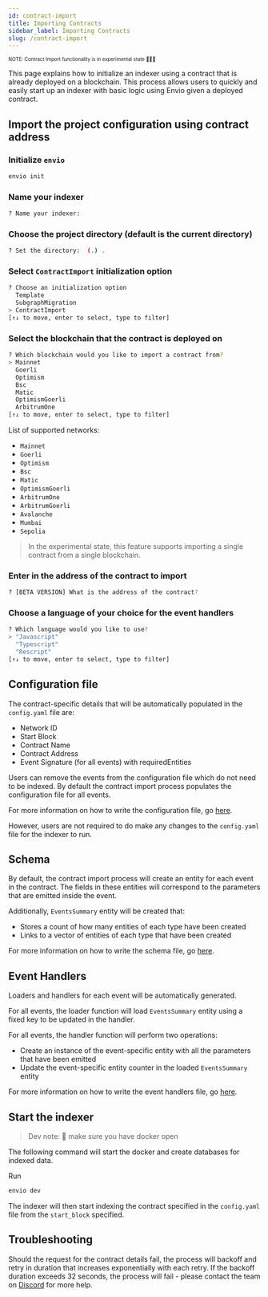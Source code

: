 ```yaml
---
id: contract-import
title: Importing Contracts
sidebar_label: Importing Contracts
slug: /contract-import
---
```


<sub><sup> NOTE: Contract Import functionality is in experimental state 👷‍♀️👷 </sup></sub>

This page explains how to initialize an indexer using a contract that is already deployed on a blockchain.
This process allows users to quickly and easily start up an indexer with basic logic using Envio given a deployed contract.

## Import the project configuration using contract address

### Initialize `envio`

```bash
envio init
```

### Name your indexer

```bash
? Name your indexer:
```

### Choose the project directory (default is the current directory)

```bash
? Set the directory:  (.) .
```

### Select `ContractImport` initialization option

```bash
? Choose an initialization option
  Template
  SubgraphMigration
> ContractImport
[↑↓ to move, enter to select, type to filter]
```

### Select the blockchain that the contract is deployed on

```bash
? Which blockchain would you like to import a contract from?
> Mainnet
  Goerli
  Optimism
  Bsc
  Matic
  OptimismGoerli
  ArbitrumOne
[↑↓ to move, enter to select, type to filter]
```

List of supported networks:

- `Mainnet`
- `Goerli`
- `Optimism`
- `Bsc`
- `Matic`
- `OptimismGoerli`
- `ArbitrumOne`
- `ArbitrumGoerli`
- `Avalanche`
- `Mumbai`
- `Sepolia`

> In the experimental state, this feature supports importing a single contract from a single blockchain.

### Enter in the address of the contract to import

```bash
? [BETA VERSION] What is the address of the contract?
```

### Choose a language of your choice for the event handlers

```bash
? Which language would you like to use?
> "Javascript"
  "Typescript"
  "Rescript"
[↑↓ to move, enter to select, type to filter]
```

## Configuration file

The contract-specific details that will be automatically populated in the `config.yaml` file are:

- Network ID
- Start Block
- Contract Name
- Contract Address
- Event Signature (for all events) with requiredEntities

Users can remove the events from the configuration file which do not need to be indexed. By default the contract import process populates the configuration file for all events.

For more information on how to write the configuration file, go [here](./configuration-file.md).

However, users are not required to do make any changes to the `config.yaml` file for the indexer to run.

## Schema

By default, the contract import process will create an entity for each event in the contract.
The fields in these entities will correspond to the parameters that are emitted inside the event.

Additionally, `EventsSummary` entity will be created that:

- Stores a count of how many entities of each type have been created
- Links to a vector of entities of each type that have been created

For more information on how to write the schema file, go [here](./schema.md).

## Event Handlers

Loaders and handlers for each event will be automatically generated.

For all events, the loader function will load `EventsSummary` entity using a fixed key to be updated in the handler.

For all events, the handler function will perform two operations:

- Create an instance of the event-specific entity with all the parameters that have been emitted
- Update the event-specific entity counter in the loaded `EventsSummary` entity

For more information on how to write the event handlers file, go [here](./event-handlers.mdx).

## Start the indexer

> Dev note: 📢 make sure you have docker open

The following command will start the docker and create databases for indexed data.

Run

```bash
envio dev
```

The indexer will then start indexing the contract specified in the `config.yaml` file from the `start_block` specified.

## Troubleshooting

Should the request for the contract details fail, the process will backoff and retry in duration that increases exponentially with each retry.
If the backoff duration exceeds 32 seconds, the process will fail - please contact the team on [Discord](https://discord.gg/mZHNWgNCAc) for more help.
